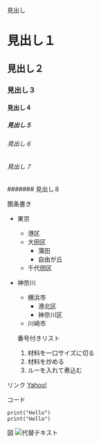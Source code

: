 見出し

# 見出し１
## 見出し２
### 見出し３
#### 見出し４
##### 見出し５
###### 見出し６
###### 見出し７
####### 見出し８


箇条書き
- 東京
  - 港区
  - 大田区
    - 蒲田
    - 自由が丘
  - 千代田区
- 神奈川
  - 横浜市
    - 港北区
    - 神奈川区
  - 川崎市
  
  番号付きリスト
  1. 材料を一口サイズに切る
  2. 材料を炒める
  3. ルーを入れて煮込む

リンク
[Yahoo!](https://www.yahoo.co.jp)

コード
```
print("Hello")
print("Hello")

```

図
![代替テキスト](画像のURL)
